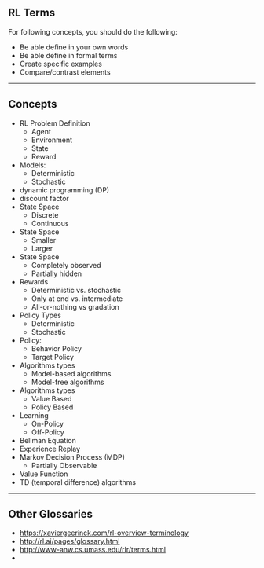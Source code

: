 RL Terms
-----

For following concepts, you should do the following:

- Be able define in your own words
- Be able define in formal terms
- Create specific examples
- Compare/contrast elements 

-----
Concepts
-----

- RL Problem Definition
    + Agent
    + Environment
    + State
    + Reward
- Models: 
    - Deterministic
    - Stochastic
- dynamic programming (DP) 
- discount factor
- State Space
    + Discrete 
    + Continuous
- State Space
    + Smaller
    + Larger
- State Space
    + Completely observed
    + Partially hidden
- Rewards
    + Deterministic vs. stochastic
    + Only at end vs. intermediate
    + All-or-nothing vs gradation
- Policy Types
    + Deterministic
    + Stochastic
- Policy:
    + Behavior Policy
    + Target Policy 
- Algorithms types
    - Model-based algorithms
    - Model-free algorithms
- Algorithms types
    + Value Based 
    + Policy Based
- Learning
    - On-Policy
    - Off-Policy
- Bellman Equation
- Experience Replay
- Markov Decision Process (MDP)
    + Partially Observable
- Value Function
- TD (temporal difference) algorithms


-----
Other Glossaries
------

- https://xaviergeerinck.com/rl-overview-terminology
- http://rl.ai/pages/glossary.html
- http://www-anw.cs.umass.edu/rlr/terms.html
- 
